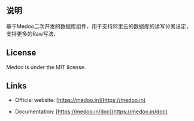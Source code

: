 ## 说明
基于Medoo二次开发的数据库组件，用于支持阿里云的数据库的读写分离设定，支持更多的Raw写法、

## License

Medoo is under the MIT license.

## Links

* Official website: [https://medoo.in](https://medoo.in)

* Documentation: [https://medoo.in/doc](https://medoo.in/doc)
